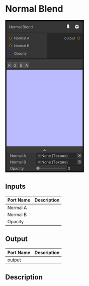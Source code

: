 # Normal Blend
![Mixture.NormalBlend](../../images/Mixture.NormalBlend.png)
## Inputs
Port Name | Description
--- | ---
Normal A | 
Normal B | 
Opacity | 

## Output
Port Name | Description
--- | ---
output | 

## Description

